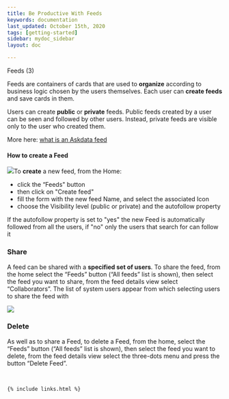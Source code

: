 ```yaml
---
title: Be Productive With Feeds
keywords: documentation
last_updated: October 15th, 2020
tags: [getting-started]
sidebar: mydoc_sidebar
layout: doc

---
```


Feeds (3)


Feeds are containers of cards that are used to **organize** according to business logic chosen by the users themselves. Each user can **create feeds** and save cards in them. 

Users can create **public** or **private** feeds. Public feeds created by a user can be seen and followed by other users. Instead, private feeds are visible only to the user who created them.

 More here: [what is an Askdata feed](/docs/what-is-an-askdata-feed)

#### How to create a Feed

![](https://uploads-ssl.webflow.com/5dff758010bfa7356f98e395/5f589e7433cdb6653845a936_UoDFZZej3GajgQs7Kj1i08uRrq0aU_nUHy6sMJZnJUj9LQFzjnAD_WiY8E7O23a6_2H8IUalT83Q_nNyWh-EVIBy9I62_hdbMdVXsv2tJjPQ52NXd5vQc54SRQwTMAbnDtGlya2p.png)To **create** a new feed, from the Home:


* click the “Feeds" button 
* then click on "Create feed"
* fill the form with the new feed Name, and select the associated Icon
* choose the Visibility level (public or private) and the autofollow property  


If the autofollow property is set to "yes" the new Feed is automatically followed from all the users, if "no" only the users that search for can follow it  


### Share

A feed can be shared with a **specified set of users**. To share the feed, from the home select the “Feeds” button (“All feeds” list is shown), then select the feed you want to share, from the feed details view select “Collaborators”. The list of system users appear from which selecting users to share the feed with 

![](https://uploads-ssl.webflow.com/5dff758010bfa7356f98e395/5f589e74454eca4eb52eb94e_dKf9KmqPSuomyINjEFK7zYvhWUJZeagkNeXyJwvzPT7JW0ds5wEgyVWndkpJzaTafewJSwMVpQylDzpBWipPo8WvLZtBSOTgnK9WTAikM10TG22zVsxNFi6UCpGOoTgztc3H-f5U.png)  


### Delete

As well as to share a Feed, to delete a Feed, from the home, select the “Feeds” button (“All feeds” list is shown), then select the feed you want to delete, from the feed details view select the three-dots menu and press the button “Delete Feed”. 

‍



    {% include links.html %}

    
